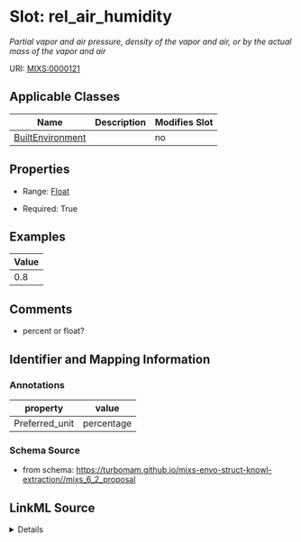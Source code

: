 # Slot: rel_air_humidity


_Partial vapor and air pressure, density of the vapor and air, or by the actual mass of the vapor and air_



URI: [MIXS:0000121](https://w3id.org/mixs/0000121)



<!-- no inheritance hierarchy -->




## Applicable Classes

| Name | Description | Modifies Slot |
| --- | --- | --- |
[BuiltEnvironment](BuiltEnvironment.md) |  |  no  |







## Properties

* Range: [Float](Float.md)

* Required: True






## Examples

| Value |
| --- |
| 0.8 |

## Comments

* percent or float?

## Identifier and Mapping Information





### Annotations

| property | value |
| --- | --- |
| Preferred_unit | percentage |



### Schema Source


* from schema: https://turbomam.github.io/mixs-envo-struct-knowl-extraction//mixs_6_2_proposal




## LinkML Source

<details>
```yaml
name: rel_air_humidity
annotations:
  Preferred_unit:
    tag: Preferred_unit
    value: percentage
description: Partial vapor and air pressure, density of the vapor and air, or by the
  actual mass of the vapor and air
title: relative air humidity
notes:
- air
- humidity
- relative
comments:
- percent or float?
examples:
- value: '0.8'
from_schema: https://turbomam.github.io/mixs-envo-struct-knowl-extraction//mixs_6_2_proposal
rank: 1000
slot_uri: MIXS:0000121
alias: rel_air_humidity
domain_of:
- BuiltEnvironment
range: float
required: true

```
</details>